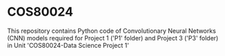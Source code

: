 # COS80024
This repository contains Python code of Convolutionary Neural Networks (CNN) models required for Project 1 ('P1' folder) and Project 3 ('P3' folder) in Unit 'COS80024-Data Science Project 1'
